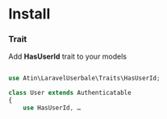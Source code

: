 # Install
### Trait
Add **HasUserId** trait to your models

```php

use Atin\LaravelUserbale\Traits\HasUserId;

class User extends Authenticatable
{
    use HasUserId, …
```
